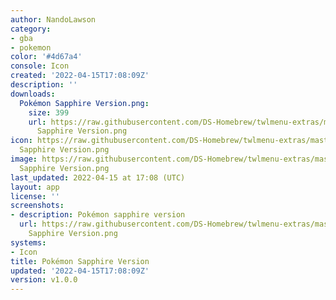 ```yaml
---
author: NandoLawson
category:
- gba
- pokemon
color: '#4d67a4'
console: Icon
created: '2022-04-15T17:08:09Z'
description: ''
downloads:
  Pokémon Sapphire Version.png:
    size: 399
    url: https://raw.githubusercontent.com/DS-Homebrew/twlmenu-extras/master/_nds/TWiLightMenu/icons/Pokémon
      Sapphire Version.png
icon: https://raw.githubusercontent.com/DS-Homebrew/twlmenu-extras/master/_nds/TWiLightMenu/icons/Pokémon
  Sapphire Version.png
image: https://raw.githubusercontent.com/DS-Homebrew/twlmenu-extras/master/_nds/TWiLightMenu/icons/Pokémon
  Sapphire Version.png
last_updated: 2022-04-15 at 17:08 (UTC)
layout: app
license: ''
screenshots:
- description: Pokémon sapphire version
  url: https://raw.githubusercontent.com/DS-Homebrew/twlmenu-extras/master/_nds/TWiLightMenu/icons/Pokémon
    Sapphire Version.png
systems:
- Icon
title: Pokémon Sapphire Version
updated: '2022-04-15T17:08:09Z'
version: v1.0.0
---
```

